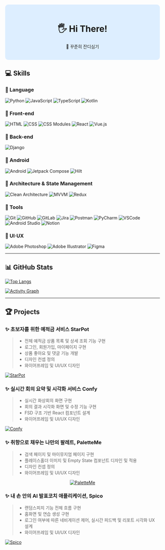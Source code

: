 <div align="center" style="background-color: #DDEEFF; padding: 20px; border-radius: 10px;">

# 🖐 Hi There! 
🌱 꾸준히 잔디심기  

</div>



## 💻 Skills  

### 🔹 Language  
![Python](https://img.shields.io/badge/Python-3776AB?style=for-the-badge&logo=python&logoColor=white) ![JavaScript](https://img.shields.io/badge/JavaScript-F7DF1E?style=for-the-badge&logo=javascript&logoColor=black) ![TypeScript](https://img.shields.io/badge/TypeScript-3178C6?style=for-the-badge&logo=typescript&logoColor=white) ![Kotlin](https://img.shields.io/badge/Kotlin-7F52FF?style=for-the-badge&logo=kotlin&logoColor=white)  

### 🔹 Front-end  
![HTML](https://img.shields.io/badge/HTML-239120?style=for-the-badge&logo=html5&logoColor=white) ![CSS](https://img.shields.io/badge/CSS-239120?style=for-the-badge&logo=css3&logoColor=white) ![CSS Modules](https://img.shields.io/badge/CSS%20Modules-000000?style=for-the-badge&logo=css3&logoColor=white) ![React](https://img.shields.io/badge/React-61DAFB?style=for-the-badge&logo=react&logoColor=black) ![Vue.js](https://img.shields.io/badge/Vue.js-4FC08D?style=for-the-badge&logo=vue.js&logoColor=white)    

### 🔹 Back-end  
![Django](https://img.shields.io/badge/Django-092E20?style=for-the-badge&logo=django&logoColor=white)

### 🔹 Android  
![Android](https://img.shields.io/badge/Android-3DDC84?style=for-the-badge&logo=android&logoColor=white) ![Jetpack Compose](https://img.shields.io/badge/Jetpack%20Compose-4285F4?style=for-the-badge&logo=android&logoColor=white) ![Hilt](https://img.shields.io/badge/Hilt-D83A00?style=for-the-badge&logo=dagger&logoColor=white)  

### 🔹 Architecture & State Management  
![Clean Architecture](https://img.shields.io/badge/Clean%20Architecture-000000?style=for-the-badge&logo=architect&logoColor=white) ![MVVM](https://img.shields.io/badge/MVVM-007ACC?style=for-the-badge&logo=pattern&logoColor=white) ![Redux](https://img.shields.io/badge/Redux-764ABC?style=for-the-badge&logo=redux&logoColor=white)

### 🔹 Tools  
![Git](https://img.shields.io/badge/Git-F05032?style=for-the-badge&logo=git&logoColor=white) ![GitHub](https://img.shields.io/badge/GitHub-181717?style=for-the-badge&logo=github&logoColor=white) ![GitLab](https://img.shields.io/badge/GitLab-FC6D26?style=for-the-badge&logo=gitlab&logoColor=white) ![Jira](https://img.shields.io/badge/Jira-0052CC?style=for-the-badge&logo=jira&logoColor=white) ![Postman](https://img.shields.io/badge/Postman-FF6C37?style=for-the-badge&logo=postman&logoColor=white) ![PyCharm](https://img.shields.io/badge/PyCharm-000000?style=for-the-badge&logo=pycharm&logoColor=white) ![VSCode](https://img.shields.io/badge/VSCode-007ACC?style=for-the-badge&logo=visual-studio-code&logoColor=white) ![Android Studio](https://img.shields.io/badge/Android%20Studio-3DDC84?style=for-the-badge&logo=android-studio&logoColor=white) ![Notion](https://img.shields.io/badge/Notion-000000?style=for-the-badge&logo=notion&logoColor=white)

### 🎨 UI·UX  
![Adobe Photoshop](https://img.shields.io/badge/Adobe%20Photoshop-31A8FF?style=for-the-badge&logo=Adobe%20Photoshop&logoColor=white) ![Adobe Illustrator](https://img.shields.io/badge/Adobe%20Illustrator-FF9A00?style=for-the-badge&logo=Adobe%20Illustrator&logoColor=white) ![Figma](https://img.shields.io/badge/Figma-F24E1E?style=for-the-badge&logo=figma&logoColor=white)

---

## 📊 GitHub Stats  

[![Top Langs](https://github-readme-stats.vercel.app/api/top-langs/?username=notrealsilk&layout=compact&theme=transparent&bg_color=DDEEFF&title_color=00008B&text_color=00008B)](https://github.com/notrealsilk)  

[![Activity Graph](https://github-readme-activity-graph.vercel.app/graph?username=notrealsilk&theme=react-dark&bg_color=DDEEFF&hide_border=true&line=00008B&color=00008B)](https://github.com/ashutosh00710/github-readme-activity-graph)  


---

## 🏆 Projects  

### ✨ 초보자를 위한 예적금 서비스 **StarPot**  

> - 전체 예적금 상품 목록 및 상세 조회 기능 구현
> - 로그인, 회원가입, 마이페이지 구현
> - 상품 좋아요 및 댓글 기능 개발
> - 디자인 컨셉 정의
> - 와이어프레임 및 UI/UX 디자인

[![StarPot](https://github.com/user-attachments/assets/6e0dffd1-8205-499d-b15e-aa89906dbe70)](https://github.com/hyunheeya/final_pjt)  

### ✨ 실시간 회의 요약 및 시각화 서비스 **Confy**  

> - 실시간 화상회의 화면 구현
> - 회의 결과 시각화 화면 및 수정 기능 구현
> - FSD 구조 기반 React 컴포넌트 설계
> - 와이어프레임 및 UI/UX 디자인

[![Confy](https://github.com/user-attachments/assets/ddba92c1-9981-4d14-866e-63b1f44b6361)](https://github.com/Setto1044/Confy)  

### ✨ 취향으로 채우는 나만의 팔레트, **PaletteMe**

> - 검색 페이지 및 마이뮤지엄 페이지 구현
> - 플레이스홀더 이미지 및 Empty State 컴포넌트 디자인 및 적용
> - 디자인 컨셉 정의
> - 와이어프레임 및 UI/UX 디자인

<div align="center">
  <a href="https://github.com/yooniqlo-kim/PaletteMe">
    <img src="https://github.com/user-attachments/assets/e674836a-c7b4-4582-8067-1a7730f80f5c" alt="PaletteMe" />
  </a>
</div>
 

### ✨ 내 손 안의 AI 발표코치 애플리케이션, **Spico**

> - 랜덤스피치 기능 전체 흐름 구현
> - 홈화면 및 연습 생성 구현
> - 로그인 여부에 따른 네비게이션 제어, 실시간 피드백 및 리포트 시각화 UX 설계
> - 와이어프레임 및 UI/UX 디자인

[![Spico](https://github.com/user-attachments/assets/33e23626-fe5b-4a7f-a400-1444bd7345ba)](https://github.com/YoungdanNoh/Spico) 
